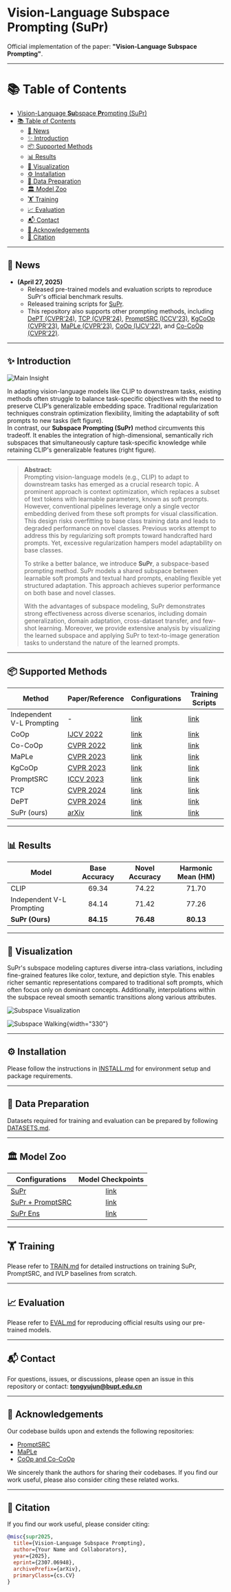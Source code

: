 # Vision-Language **Su**bspace **Pr**ompting (SuPr) 

Official implementation of the paper: **"Vision-Language Subspace Prompting"**.

---

# 📚 Table of Contents
- [Vision-Language **Su**bspace **Pr**ompting (SuPr)](#vision-language-subspace-prompting-supr)
- [📚 Table of Contents](#-table-of-contents)
  - [🚀 News](#-news)
  - [✨ Introduction](#-introduction)
  - [📦 Supported Methods](#-supported-methods)
  - [📊 Results](#-results)
  - [🎨 Visualization](#-visualization)
  - [⚙️ Installation](#️-installation)
  - [📂 Data Preparation](#-data-preparation)
  - [🏛️ Model Zoo](#️-model-zoo)
  - [🏋️ Training](#️-training)
  - [📈 Evaluation](#-evaluation)
  - [📬 Contact](#-contact)
  - [🙏 Acknowledgements](#-acknowledgements)
  - [🔖 Citation](#-citation)

---

## 🚀 News
- **(April 27, 2025)**  
  - Released pre-trained models and evaluation scripts to reproduce SuPr's official benchmark results.  
  - Released training scripts for [SuPr](configs/trainers/SuPr).  
  - This repository also supports other prompting methods, including [DePT (CVPR'24)](configs/trainers/PromptSRC), [TCP (CVPR'24)](configs/trainers/TCP), [PromptSRC (ICCV'23)](configs/trainers/PromptSRC), [KgCoOp (CVPR'23)](configs/trainers/KgCoOp), [MaPLe (CVPR'23)](configs/trainers/MaPLe), [CoOp (IJCV'22)](configs/trainers/CoOp), and [Co-CoOp (CVPR'22)](configs/trainers/CoCoOp).

---

## ✨ Introduction

![Main Insight](docs/insight.jpg)

In adapting vision-language models like CLIP to downstream tasks, existing methods often struggle to balance task-specific objectives with the need to preserve CLIP’s generalizable embedding space. Traditional regularization techniques constrain optimization flexibility, limiting the adaptability of soft prompts to new tasks (left figure).  
In contrast, our **Subspace Prompting (SuPr)** method circumvents this tradeoff. It enables the integration of high-dimensional, semantically rich subspaces that simultaneously capture task-specific knowledge while retaining CLIP's generalizable features (right figure).

---

> **Abstract:**  
> Prompting vision-language models (e.g., CLIP) to adapt to downstream tasks has emerged as a crucial research topic. A prominent approach is context optimization, which replaces a subset of text tokens with learnable parameters, known as soft prompts. However, conventional pipelines leverage only a single vector embedding derived from these soft prompts for visual classification.  
> This design risks overfitting to base class training data and leads to degraded performance on novel classes. Previous works attempt to address this by regularizing soft prompts toward handcrafted hard prompts. Yet, excessive regularization hampers model adaptability on base classes.  
> 
> To strike a better balance, we introduce **SuPr**, a subspace-based prompting method. SuPr models a shared subspace between learnable soft prompts and textual hard prompts, enabling flexible yet structured adaptation. This approach achieves superior performance on both base and novel classes.  
> 
> With the advantages of subspace modeling, SuPr demonstrates strong effectiveness across diverse scenarios, including domain generalization, domain adaptation, cross-dataset transfer, and few-shot learning. Moreover, we provide extensive analysis by visualizing the learned subspace and applying SuPr to text-to-image generation tasks to understand the nature of the learned prompts.

---

## 📦 Supported Methods

| Method                    | Paper/Reference                                 | Configurations | Training Scripts |
|----------------------------|-------------------------------------------------|----------------|------------------|
| Independent V-L Prompting  | -                                               | [link](configs/trainers/IVLP/) | [link](scripts/independent-vlp) |
| CoOp                       | [IJCV 2022](https://arxiv.org/abs/2109.01134)   | [link](configs/trainers/CoOp)   | [link](scripts/coop) |
| Co-CoOp                    | [CVPR 2022](https://arxiv.org/abs/2203.05557)   | [link](configs/trainers/CoCoOp) | [link](scripts/cocoop) |
| MaPLe                      | [CVPR 2023](https://arxiv.org/abs/2210.03117)   | [link](configs/trainers/CoOp)   | [link](scripts/maple) |
| KgCoOp                     | [CVPR 2023](https://openaccess.thecvf.com/content/CVPR2023/html/Yao_Visual-Language_Prompt_Tuning_With_Knowledge-Guided_Context_Optimization_CVPR_2023_paper.html) | [link](configs/trainers/KgCoOp/) | [link](scripts/kgcoop) |
| PromptSRC                  | [ICCV 2023](https://arxiv.org/abs/2307.06948)   | [link](configs/trainers/PromptSRC/) | [link](scripts/promptsrc) |
| TCP                        | [CVPR 2024](https://openaccess.thecvf.com/content/CVPR2024/html/Yao_TCPTextual-based_Class-aware_Prompt_tuning_for_Visual-Language_Model_CVPR_2024_paper.html) | [link](configs/trainers/TCP/) | [link](scripts/TCP) |
| DePT                       | [CVPR 2024](https://openaccess.thecvf.com/content/CVPR2024/html/Zhang_DePT_Decoupled_Prompt_Tuning_CVPR_2024_paper.html) | [link](configs/trainers/PromptSRC/) | [link](scripts/dept) |
| SuPr (ours)                | [arXiv](https://arxiv.org/abs/2307.06948)        | [link](configs/trainers/SuPr/) | [link](scripts/supr) |

---

## 📊 Results

| Model                     | Base Accuracy | Novel Accuracy | Harmonic Mean (HM) |
|----------------------------|:-------------:|:--------------:|:-----------------:|
| CLIP                       | 69.34         | 74.22          | 71.70             |
| Independent V-L Prompting  | 84.14         | 71.42          | 77.26             |
| **SuPr (Ours)**            | **84.15**     | **76.48**      | **80.13**         |

---

## 🎨 Visualization

SuPr's subspace modeling captures diverse intra-class variations, including fine-grained features like color, texture, and depiction style. This enables richer semantic representations compared to traditional soft prompts, which often focus only on dominant concepts. Additionally, interpolations within the subspace reveal smooth semantic transitions along various attributes.

![Subspace Visualization](docs/vis.jpg)

![Subspace Walking](docs/walking.jpg){width="330"}

---

## ⚙️ Installation

Please follow the instructions in [INSTALL.md](docs/INSTALL.md) for environment setup and package requirements.

---

## 📂 Data Preparation

Datasets required for training and evaluation can be prepared by following [DATASETS.md](docs/DATASETS.md).

---

## 🏛️ Model Zoo

| Configurations | Model Checkpoints |
|----------------|:-----------------:|
| [SuPr](configs/trainers/PromptSRC/vit_b16_c2_ep20_batch4_4+4ctx.yaml) | [link](https://mbzuaiac-my.sharepoint.com/:f:/g/personal/syed_wasim_mbzuai_ac_ae/EqFXPs2Zl9pKp39w3SqlR7QBDACTv-AgCXH6_cGflrUFwg?e=l33EBA) |
| [SuPr + PromptSRC](configs/trainers/PromptSRC/vit_b16_c2_ep20_batch4_4+4ctx.yaml) | [link](https://mbzuaiac-my.sharepoint.com/:f:/g/personal/syed_wasim_mbzuai_ac_ae/EqFXPs2Zl9pKp39w3SqlR7QBDACTv-AgCXH6_cGflrUFwg?e=l33EBA) |
| [SuPr Ens](configs/trainers/PromptSRC/vit_b16_c2_ep20_batch4_4+4ctx.yaml) | [link](https://mbzuaiac-my.sharepoint.com/:f:/g/personal/syed_wasim_mbzuai_ac_ae/EqFXPs2Zl9pKp39w3SqlR7QBDACTv-AgCXH6_cGflrUFwg?e=l33EBA) |

---

## 🏋️ Training

Please refer to [TRAIN.md](docs/TRAIN.md) for detailed instructions on training SuPr, PromptSRC, and IVLP baselines from scratch.

---

## 📈 Evaluation

Please refer to [EVAL.md](docs/EVAL.md) for reproducing official results using our pre-trained models.

---

## 📬 Contact

For questions, issues, or discussions, please open an issue in this repository or contact: **tongyujun@bupt.edu.cn**

---

## 🙏 Acknowledgements

Our codebase builds upon and extends the following repositories:  
- [PromptSRC](https://github.com/muzairkhattak/PromptSRC)
- [MaPLe](https://github.com/muzairkhattak/multimodal-prompt-learning)
- [CoOp and Co-CoOp](https://github.com/KaiyangZhou/CoOp)  

We sincerely thank the authors for sharing their codebases. If you find our work useful, please also consider citing these related works.

---

## 🔖 Citation

If you find our work useful, please consider citing:

```bibtex
@misc{supr2025,
  title={Vision-Language Subspace Prompting},
  author={Your Name and Collaborators},
  year={2025},
  eprint={2307.06948},
  archivePrefix={arXiv},
  primaryClass={cs.CV}
}

